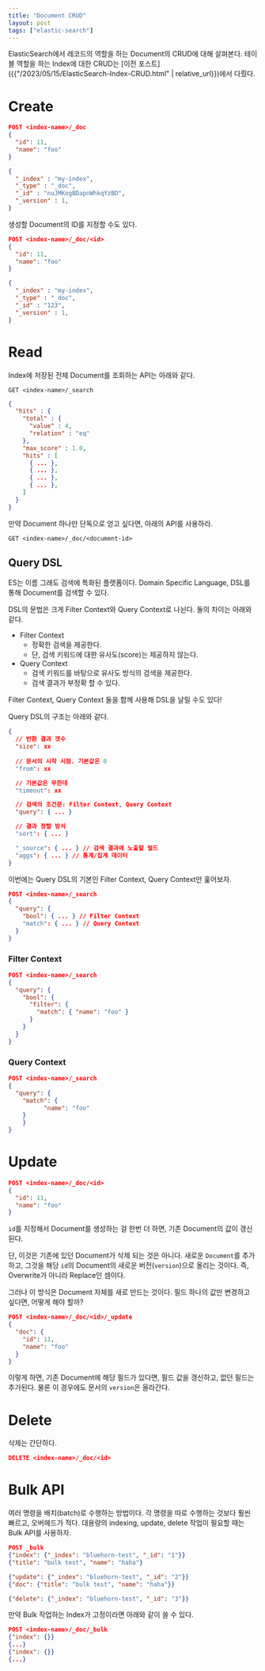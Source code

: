```yaml
---
title: "Document CRUD"
layout: post
tags: ["elastic-search"]
---
```


ElasticSearch에서 레코드의 역할을 하는 Document의 CRUD에 대해 살펴본다. 테이블 역할을 하는 Index에 대한 CRUD는 [이전 포스트]({{"/2023/05/15/ElasticSearch-Index-CRUD.html" | relative_url}})에서 다뤘다.

# Create

```json
POST <index-name>/_doc
{
  "id": 11,
  "name": "foo"
}
```

```json
{
  "_index" : "my-index",
  "_type" : "_doc",
  "_id" : "nuJMKogBDapnWhkqYzBD",
  "_version" : 1,
}
```

생성할 Document의 ID를 지정할 수도 있다.

```json
POST <index-name>/_doc/<id>
{
  "id": 11,
  "name": "foo"
}
```

```json
{
  "_index" : "my-index",
  "_type" : "_doc",
  "_id" : "123",
  "_version" : 1,
}
```

# Read

Index에 저장된 전체 Document를 조회하는 API는 아래와 같다.

```
GET <index-name>/_search
```

```json
{
  "hits" : {
    "total" : {
      "value" : 4,
      "relation" : "eq"
    },
    "max_score" : 1.0,
    "hits" : [
      { ... },
      { ... },
      { ... },
      { ... },
    ]
  }
}
```

만약 Document 하나만 단독으로 얻고 싶다면, 아래의 API를 사용하라.

```
GET <index-name>/_doc/<document-id>
```

## Query DSL

ES는 이름 그래도 검색에 특화된 플랫폼이다. Domain Specific Language, DSL를 통해 Document를 검색할 수 있다.

DSL의 문법은 크게 Filter Context와 Query Context로 나뉜다. 둘의 차이는 아래와 같다.

- Filter Context
  - 정확한 검색을 제공한다.
  - 단, 검색 키워드에 대한 유사도(score)는 제공하지 않는다.
- Query Context
  - 검색 키워드를 바탕으로 유사도 방식의 검색을 제공한다.
  - 검색 결과가 부정확 할 수 있다.

Filter Context, Query Context 둘을 함께 사용해 DSL을 날릴 수도 있다!

Query DSL의 구조는 아래와 같다.

```json
{
  // 반환 결과 갯수
  "size": xx
  
  // 문서의 시작 시점. 기본값은 0
  "from": xx

  // 기본값은 무한대
  "timeout": xx

  // 검색의 조건문: Filter Context, Query Context
  "query": { ... }

  // 결과 정렬 방식
  "sort": { ... }

  "_source": { ... } // 검색 결과에 노출할 필드
  "aggs": { ... } // 통계/집계 데이터
}
```

이번에는 Query DSL의 기본인 Filter Context, Query Context만 훑어보자.

```json
POST <index-name>/_search
{
  "query": {
    "bool": { ... } // Filter Context
    "match": { ... } // Query Context
  }
}
```

### Filter Context

```json
POST <index-name>/_search
{
  "query": {
    "bool": {
      "filter": {
        "match": { "name": "foo" }
      }
    }
  }
}
```

### Query Context

```json
POST <index-name>/_search
{
  "query": {
    "match": {
		  "name": "foo"
    }
	}
}
```

# Update

```json
POST <index-name>/_doc/<id>
{
  "id": 11,
  "name": "foo"
}
```

`id`를 지정해서 Document를 생성하는 걸 한번 더 하면, 기존 Document의 값이 갱신된다.

단, 이것은 기존에 있던 Document가 삭제 되는 것은 아니다. 새로운 `Document`를 추가하고, 그것을 해당 `id`의 Document의 새로운 버전(`version`)으로 올리는 것이다. 즉, Overwrite가 아니라 Replace인 셈이다.

그러나 이 방식은 Document 자체를 새로 만드는 것이다. 필드 하나의 값만 변경하고 싶다면, 어떻게 해야 할까?

```json
POST <index-name>/_doc/<id>/_update
{
  "doc": {
    "id": 11,
    "name": "foo"
  }
}
```

이렇게 하면, 기존 Document에 해당 필드가 있다면, 필드 값을 갱신하고, 없던 필드는 추가된다. 물론 이 경우에도 문서의 `version`은 올라간다.

# Delete

삭제는 간단하다.

```json
DELETE <index-name>/_doc/<id>
```

# Bulk API

여러 명령을 배치(batch)로 수행하는 방법이다. 각 명령을 따로 수행하는 것보다 훨씬 빠르고, 오버헤드가 적다. 대용량의 indexing, update, delete 작업이 필요할 때는 Bulk API를 사용하자.

```json
POST _bulk
{"index": {"_index": "bluehorn-test", "_id": "1"}}
{"title": "bulk test", "name": "haha"}

{"update": {"_index": "bluehorn-test", "_id": "2"}}
{"doc": {"title": "bulk test", "name": "haha"}}

{"delete": {"_index": "bluehorn-test", "_id": "3"}}
```

만약 Bulk 작업하는 Index가 고정이라면 아래와 같이 쓸 수 있다.

```json
POST <index-name>/_doc/_bulk
{"index": {}}
{...}
{"index": {}}
{...}
```
